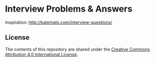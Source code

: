 Interview Problems & Answers
============================

Inspiration: http://katemats.com/interview-questions/

License
-------

The contents of this repository are shared under the [Creative Commons Attribution
4.0 International License](http://creativecommons.org/licenses/by/4.0/).

